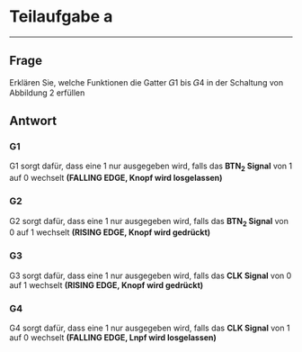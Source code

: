 # Teilaufgabe a

---

## Frage

Erklären Sie, welche Funktionen die Gatter 𝐺1 bis 𝐺4
in der Schaltung von Abbildung 2 erfüllen

## Antwort

### G1

G1 sorgt dafür, dass eine 1 nur ausgegeben wird, falls das **BTN<sub>2</sub> Signal** von 1 auf 0 wechselt **(FALLING EDGE, Knopf wird losgelassen)**

### G2

G2 sorgt dafür, dass eine 1 nur ausgegeben wird, falls das **BTN<sub>2</sub> Signal** von 0 auf 1 wechselt **(RISING EDGE, Knopf wird gedrückt)**

### G3

G3 sorgt dafür, dass eine 1 nur ausgegeben wird, falls das **CLK Signal** von 0 auf 1 wechselt **(RISING EDGE, Knopf wird gedrückt)**

### G4

G4 sorgt dafür, dass eine 1 nur ausgegeben wird, falls das **CLK Signal** von 1 auf 0 wechselt **(FALLING EDGE, Lnpf wird losgelassen)**
